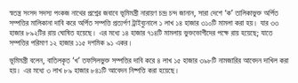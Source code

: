 স্বতন্ত্র সংসদ সদস্য পংকজ নাথের প্রশ্নের জবাবে ভূমিমন্ত্রী নারায়ণ চন্দ্র চন্দ জানান, সারা দেশে ‘ক’ তালিকাভুক্ত অর্পিত সম্পত্তির মালিকানা দাবি করে অর্পিত সম্পত্তি প্রত্যর্পণ ট্রাইব্যুনালে ১ লাখ ১৪ হাজার ৩১০টি মামলা করা হয়। যার ৩৩ হাজার ৮৯২টির রায় ঘোষিত হয়েছে। এর মধ্যে ১৪ হাজার ৭১৪টি মামলায় ভুক্তভোগীদের পক্ষে রায় হয়েছে; যাতে সম্পত্তির পরিমাণ ১২ হাজার ১১৫ দশমিক ৯১ একর।

ভূমিমন্ত্রী বলেন, বাতিলকৃত ‘খ’ তফসিলভুক্ত সম্পত্তির দাবি করে ৪ লাখ ১৫ হাজার ৩৯৮টি নামজারির আবেদন দাখিল করা হয়। এর মধ্যে ৩ লাখ ৮৯ হাজার ৮৪১টি আবেদন নিষ্পত্তি করা হয়েছে।
